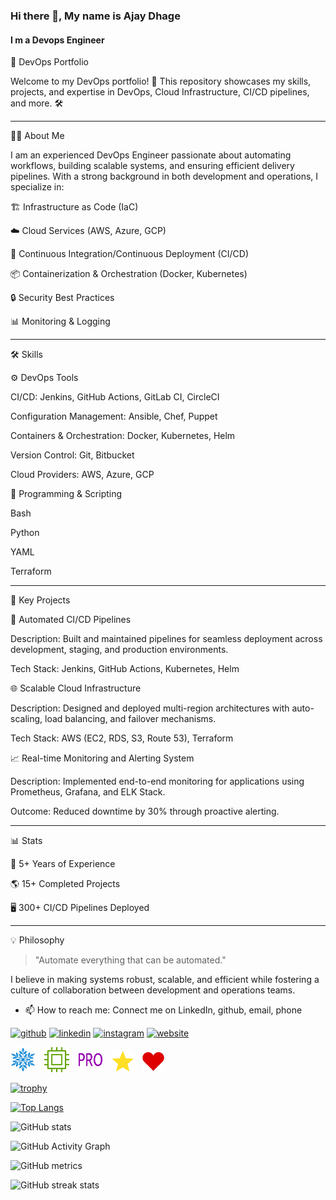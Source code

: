 ### Hi there 👋, My name is Ajay Dhage
#### I m a Devops Engineer 

🚀 DevOps Portfolio

Welcome to my DevOps portfolio! 🌟 This repository showcases my skills, projects, and expertise in DevOps, Cloud Infrastructure, CI/CD pipelines, and more. 🛠️


---

👨‍💻 About Me

I am an experienced DevOps Engineer passionate about automating workflows, building scalable systems, and ensuring efficient delivery pipelines. With a strong background in both development and operations, I specialize in:

🏗️ Infrastructure as Code (IaC)

☁️ Cloud Services (AWS, Azure, GCP)

🔄 Continuous Integration/Continuous Deployment (CI/CD)

📦 Containerization & Orchestration (Docker, Kubernetes)

🔒 Security Best Practices

📊 Monitoring & Logging



---

🛠️ Skills

⚙️ DevOps Tools

CI/CD: Jenkins, GitHub Actions, GitLab CI, CircleCI

Configuration Management: Ansible, Chef, Puppet

Containers & Orchestration: Docker, Kubernetes, Helm

Version Control: Git, Bitbucket

Cloud Providers: AWS, Azure, GCP


📜 Programming & Scripting

Bash

Python

YAML

Terraform



---

🌟 Key Projects

🚢 Automated CI/CD Pipelines

Description: Built and maintained pipelines for seamless deployment across development, staging, and production environments.

Tech Stack: Jenkins, GitHub Actions, Kubernetes, Helm


🌐 Scalable Cloud Infrastructure

Description: Designed and deployed multi-region architectures with auto-scaling, load balancing, and failover mechanisms.

Tech Stack: AWS (EC2, RDS, S3, Route 53), Terraform


📈 Real-time Monitoring and Alerting System

Description: Implemented end-to-end monitoring for applications using Prometheus, Grafana, and ELK Stack.

Outcome: Reduced downtime by 30% through proactive alerting.



---

📊 Stats

🚀 5+ Years of Experience

🌎 15+ Completed Projects

🖥️ 300+ CI/CD Pipelines Deployed



---

💡 Philosophy

> "Automate everything that can be automated."



I believe in making systems robust, scalable, and efficient while fostering a culture of collaboration between development and operations teams.

- 📫 How to reach me: Connect me on LinkedIn, github, email, phone  


[<img src='https://cdn.jsdelivr.net/npm/simple-icons@3.0.1/icons/github.svg' alt='github' height='40'>](https://github.com/githubajaydhage)  [<img src='https://cdn.jsdelivr.net/npm/simple-icons@3.0.1/icons/linkedin.svg' alt='linkedin' height='40'>](https://www.linkedin.com/in/https://www.linkedin.com/in/ajay-dhage-88aab9164/)  [<img src='https://cdn.jsdelivr.net/npm/simple-icons@3.0.1/icons/instagram.svg' alt='instagram' height='40'>](https://www.instagram.com/_ajay_dhage_/)  [<img src='https://cdn.jsdelivr.net/npm/simple-icons@3.0.1/icons/icloud.svg' alt='website' height='40'>](https://nifty-johnson-27cfaa.netlify.app/)  

<a href='https://archiveprogram.github.com/'><img src='https://raw.githubusercontent.com/acervenky/animated-github-badges/master/assets/acbadge.gif' width='40' height='40'></a> <a href='https://docs.github.com/en/developers'><img src='https://raw.githubusercontent.com/acervenky/animated-github-badges/master/assets/devbadge.gif' width='40' height='40'></a> <a href='https://github.com/pricing'><img src='https://raw.githubusercontent.com/acervenky/animated-github-badges/master/assets/pro.gif' width='40' height='40'></a> <a href='https://stars.github.com/'><img src='https://raw.githubusercontent.com/acervenky/animated-github-badges/master/assets/starbadge.gif' width='35' height='35'></a> <a href='https://docs.github.com/en/github/supporting-the-open-source-community-with-github-sponsors'><img src='https://raw.githubusercontent.com/acervenky/animated-github-badges/master/assets/sponsorbadge.gif' width='35' height='35'></a> 

[![trophy](https://github-profile-trophy.vercel.app/?username=githubajaydhage)](https://github.com/ryo-ma/github-profile-trophy)

[![Top Langs](https://github-readme-stats.vercel.app/api/top-langs/?username=githubajaydhage)](https://github.com/anuraghazra/github-readme-stats)

![GitHub stats](https://github-readme-stats.vercel.app/api?username=githubajaydhage&show_icons=true)  

![GitHub Activity Graph](https://activity-graph.herokuapp.com/graph?username=githubajaydhage)  

![GitHub metrics](https://metrics.lecoq.io/githubajaydhage)  

![GitHub streak stats](https://github-readme-streak-stats.herokuapp.com/?user=githubajaydhage)  



<!--
**githubajaydhage/githubajaydhage** is a ✨ _special_ ✨ repository because its `README.md` (this file) appears on your GitHub profile.

Here are some ideas to get you started:

- 🔭 I’m currently working on ...
- 🌱 I’m currently learning ...
- 👯 I’m looking to collaborate on ...
- 🤔 I’m looking for help with ...
- 💬 Ask me about ...
- 📫 How to reach me: ...
- 😄 Pronouns: ...
- ⚡ Fun fact: ...
-->
